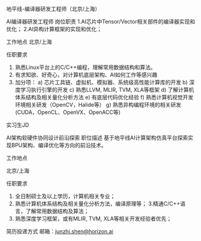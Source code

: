 地平线-编译器研发工程师（北京/上海）

AI编译器研发工程师
岗位职责
1.AI芯片中Tensor/Vector相关部件的编译器实现和优化；
2.AI异构计算框架的实现和优化；

工作地点
北京/上海

任职要求
1. 熟悉Linux平台上的C/C++编程，理解常用数据结构和算法。
3. 有求知欲、好奇心，对计算机底层架构、AI如何工作等感兴趣
4. 加分项：
  a) 芯片工具链、虚拟机、模拟器、系统级高性能计算库的开发
  b) 深度学习执行引擎的开发
  c) 熟悉LLVM, MLIR, TVM, XLA等框架
  d) 了解计算机体系结构及相关量化分析方法
  e) 有底层代码优化经验
  f) 熟悉计算机视觉开发环境相关研发（OpenCV，Halide等）
  g) 熟悉异构编程环境的相关研发(CUDA，OpenCL、OpenVX、OpenACC等)


实习生JD

AI架构软硬件协同设计前沿探索
职位描述
基于地平线AI计算架构仿真平台探索实现BPU架构、编译优化等方向的前沿技术。

工作地点

北京/上海

任职要求
1. 全日制硕士及以上学历，计算机相关专业；
2. 熟悉计算机体系结构及相关量化分析方法，编译原理等；
3.精通C/C++语言，了解常用数据结构及算法；
4. 熟悉深度学习框架，或有MLIR, TVM, XLA等相关开发经验者优先；

简历投递方式
邮箱：junzhi.shen@horizon.ai

